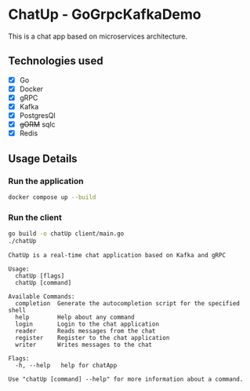 # ChatUp - GoGrpcKafkaDemo

This is a chat app based on microservices architecture.

## Technologies used

-   [x] Go
-   [x] Docker
-   [x] gRPC
-   [x] Kafka
-   [x] PostgresQl
-   [x] ~~gORM~~ sqlc
-   [x] Redis

## Usage Details

### Run the application

```bash
docker compose up --build
```

### Run the client

```bash
go build -o chatUp client/main.go
./chatUp
```

```
ChatUp is a real-time chat application based on Kafka and gRPC

Usage:
  chatUp [flags]
  chatUp [command]

Available Commands:
  completion  Generate the autocompletion script for the specified shell
  help        Help about any command
  login       Login to the chat application
  reader      Reads messages from the chat
  register    Register to the chat application
  writer      Writes messages to the chat

Flags:
  -h, --help   help for chatApp

Use "chatUp [command] --help" for more information about a command.
```
